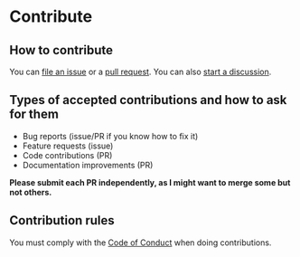 # Contribute

## How to contribute

You can [file an issue](https://github.com/santi100a/factorial-lib/issues) 
or a [pull request](https://github.com/santi100a/factorial-lib/pulls). 
You can also [start a discussion](https://github.com/santi100a/factorial-lib/discussions).
## Types of accepted contributions and how to ask for them
- Bug reports (issue/PR if you know how to fix it)
- Feature requests (issue)
- Code contributions (PR)
- Documentation improvements (PR)

**Please submit each PR independently, as I might want to merge some but not others.**

## Contribution rules
You must comply with the [Code of Conduct](CODE_OF_CONDUCT.md) when doing contributions.